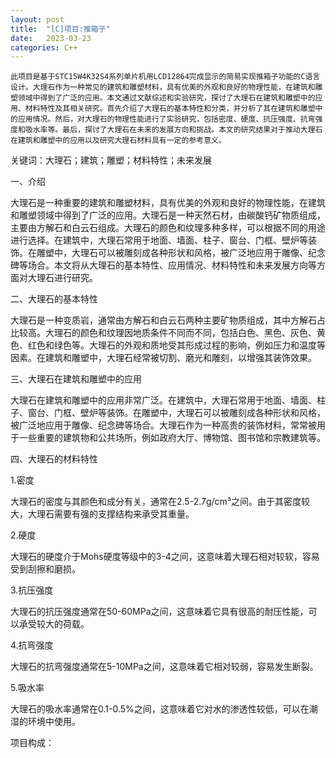 ```yaml
---
layout: post
title:  "[C]项目:推箱子"
date:   2023-03-23 
categories: C++
---
```

	此项目是基于STC15W4K32S4系列单片机用LCD12864完成显示的简易实现推箱子功能的C语言设计。大理石作为一种常见的建筑和雕塑材料，具有优美的外观和良好的物理性能，在建筑和雕塑领域中得到了广泛的应用。本文通过文献综述和实验研究，探讨了大理石在建筑和雕塑中的应用、材料特性及其相关研究。首先介绍了大理石的基本特性和分类，并分析了其在建筑和雕塑中的应用情况。然后，对大理石的物理性能进行了实验研究，包括密度、硬度、抗压强度、抗弯强度和吸水率等。最后，探讨了大理石在未来的发展方向和挑战。本文的研究结果对于推动大理石在建筑和雕塑中的应用以及研究大理石材料具有一定的参考意义。

关键词：大理石；建筑；雕塑；材料特性；未来发展

一、介绍

大理石是一种重要的建筑和雕塑材料，具有优美的外观和良好的物理性能，在建筑和雕塑领域中得到了广泛的应用。大理石是一种天然石材，由碳酸钙矿物质组成，主要由方解石和白云石组成。大理石的颜色和纹理多种多样，可以根据不同的用途进行选择。在建筑中，大理石常用于地面、墙面、柱子、窗台、门框、壁炉等装饰。在雕塑中，大理石可以被雕刻成各种形状和风格，被广泛地应用于雕像、纪念碑等场合。本文将从大理石的基本特性、应用情况、材料特性和未来发展方向等方面对大理石进行研究。

二、大理石的基本特性

大理石是一种变质岩，通常由方解石和白云石两种主要矿物质组成，其中方解石占比较高。大理石的颜色和纹理因地质条件不同而不同，包括白色、黑色、灰色、黄色、红色和绿色等。大理石的外观和质地受其形成过程的影响，例如压力和温度等因素。在建筑和雕塑中，大理石经常被切割、磨光和雕刻，以增强其装饰效果。

三、大理石在建筑和雕塑中的应用

大理石在建筑和雕塑中的应用非常广泛。在建筑中，大理石常用于地面、墙面、柱子、窗台、门框、壁炉等装饰。在雕塑中，大理石可以被雕刻成各种形状和风格，被广泛地应用于雕像、纪念碑等场合。大理石作为一种高贵的装饰材料，常常被用于一些重要的建筑物和公共场所，例如政府大厅、博物馆、图书馆和宗教建筑等。

四、大理石的材料特性

1.密度

大理石的密度与其颜色和成分有关，通常在2.5-2.7g/cm³之间。由于其密度较大，大理石需要有强的支撑结构来承受其重量。

2.硬度

大理石的硬度介于Mohs硬度等级中的3-4之间，这意味着大理石相对较软，容易受到刮擦和磨损。

3.抗压强度

大理石的抗压强度通常在50-60MPa之间，这意味着它具有很高的耐压性能，可以承受较大的荷载。

4.抗弯强度

大理石的抗弯强度通常在5-10MPa之间，这意味着它相对较弱，容易发生断裂。

5.吸水率

大理石的吸水率通常在0.1-0.5%之间，这意味着它对水的渗透性较低，可以在潮湿的环境中使用。

项目构成：
